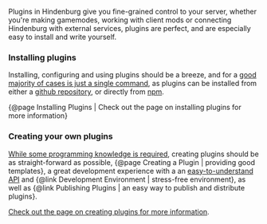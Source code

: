 Plugins in Hindenburg give you fine-grained control to your server, whether you're making gamemodes, working with client mods or connecting Hindenburg with external services, plugins are perfect, and are especially easy to install and write yourself.

### Installing plugins
Installing, configuring and using plugins should be a breeze, and for a [good majority of cases is just a single command](../Using%20Hindenburg/CLI%20Commands.html#install-plugin), as plugins can be installed from either a [github repository](https://github.com), or directly from [npm](https://npmjs.com).

{@page Installing Plugins | Check out the page on installing plugins for more information}

### Creating your own plugins
[While some programming knowledge is required](https://www.typescriptlang.org/), creating plugins should be as straight-forward as possible, {@page Creating a Plugin | providing good templates}, a great development experience with a an [easy-to-understand API](https://skeld.js.org) and {@link Development Environment | stress-free environment}, as well as {@link Publishing Plugins | an easy way to publish and distribute plugins}.

[Check out the page on creating plugins for more information](/Plugins/Creating%20A%20Plugin).

